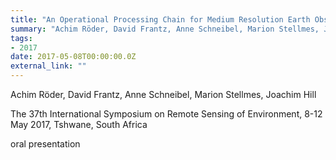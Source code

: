 ```yaml
---
title: "An Operational Processing Chain for Medium Resolution Earth Observation Data to Establish Datacubes for Environmental Monitoring In Southern Africa"
summary: "Achim Röder, David Frantz, Anne Schneibel, Marion Stellmes, Joachim Hill @ The 37th International Symposium on Remote Sensing of Environment, 8-12 May  2017, Tshwane, South Africa"
tags:
- 2017
date: 2017-05-08T00:00:00.0Z
external_link: ""
---
```


Achim Röder, David Frantz, Anne Schneibel, Marion Stellmes, Joachim Hill


The 37th International Symposium on Remote Sensing of Environment, 8-12 May  2017, Tshwane, South Africa


oral presentation
